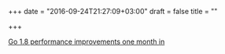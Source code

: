 +++
date = "2016-09-24T21:27:09+03:00"
draft = false
title = ""

+++

<p><a href="http://dave.cheney.net/2016/09/18/go-1-8-performance-improvements-one-month-in">Go 1.8 performance improvements one month in</a></p>
